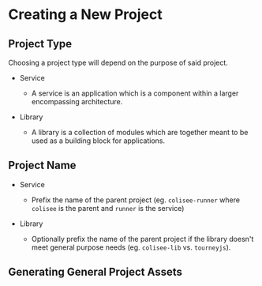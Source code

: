 # Creating a New Project

## Project Type

Choosing a project type will depend on the purpose of said project.

* Service

  * A service is an application which is a component within a larger encompassing architecture.

* Library

  * A library is a collection of modules which are together meant to be used as a building block for applications.

## Project Name

* Service

  * Prefix the name of the parent project (eg. `colisee-runner` where `colisee` is the parent and `runner` is the service)

* Library

  * Optionally prefix the name of the parent project if the library doesn't meet general purpose needs (eg. `colisee-lib` vs. `tourneyjs`).

## Generating General Project Assets